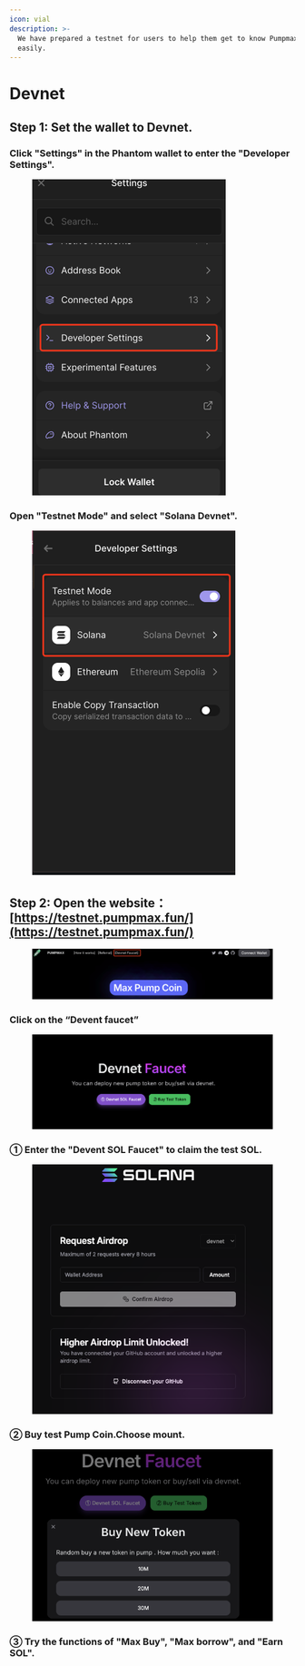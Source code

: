 ```yaml
---
icon: vial
description: >-
  We have prepared a testnet for users to help them get to know Pumpmax.fun
  easily.
---
```


# Devnet

## Step 1: Set the wallet to Devnet.

### Click "Settings" in the Phantom wallet to enter the "Developer Settings".

<figure><img src="../.gitbook/assets/image (3).png" alt=""><figcaption></figcaption></figure>

### Open "Testnet Mode" and select "Solana Devnet".

<figure><img src="../.gitbook/assets/image (1) (1).png" alt=""><figcaption></figcaption></figure>

## Step 2: Open the website：[https://testnet.pumpmax.fun/](https://testnet.pumpmax.fun/)

<figure><img src="../.gitbook/assets/image (3) (1).png" alt=""><figcaption></figcaption></figure>

### Click on the “Devent faucet”

<figure><img src="../.gitbook/assets/image (7).png" alt=""><figcaption></figcaption></figure>

### ① Enter the "Devent SOL Faucet" to claim the test SOL.

<figure><img src="../.gitbook/assets/image (4) (1).png" alt=""><figcaption></figcaption></figure>

### ② Buy test Pump Coin.Choose mount.

<figure><img src="../.gitbook/assets/image (8).png" alt=""><figcaption></figcaption></figure>

### ③ Try the functions of "Max Buy", "Max borrow", and "Earn SOL".
